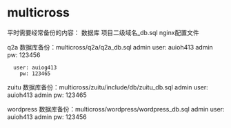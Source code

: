 multicross
==========

平时需要经常备份的内容：
    数据库  项目二级域名_db.sql
    nginx配置文件

q2a
    数据库备份：multicross/q2a/q2a_db.sql
    admin user: auioh413
    admin   pw: 123456

	  user: auiog413
 	    pw: 123465

zuitu
    数据库备份：multicross/zuitu/include/db/zuitu_db.sql 
    admin user: auioh413
    admin   pw: 123465

wordpress
    数据库备份：multicross/wordpress/wordpress_db.sql
    admin user: auioh413
    admin   pw: 123456
